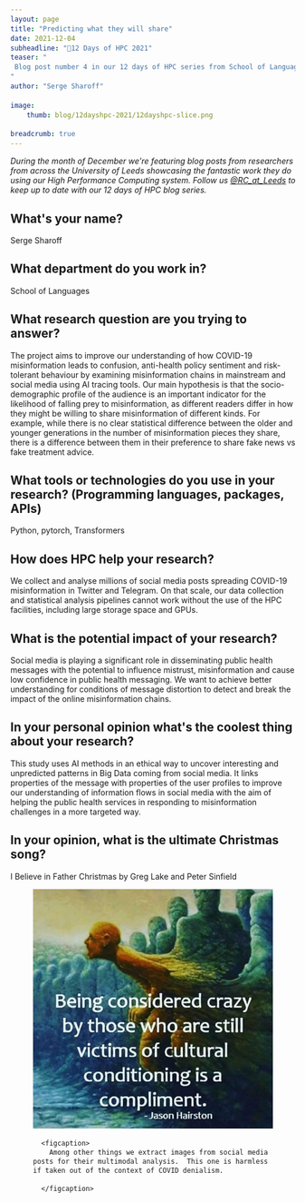 ```yaml
---
layout: page
title: "Predicting what they will share"
date: 2021-12-04
subheadline: "🎄12 Days of HPC 2021"
teaser: "
 Blog post number 4 in our 12 days of HPC series from School of Languages!
"
author: "Serge Sharoff"

image:
    thumb: blog/12dayshpc-2021/12dayshpc-slice.png

breadcrumb: true
---
```


_During the month of December we're featuring blog posts from researchers from across the University of Leeds showcasing the fantastic work they do using our High Performance Computing system. Follow us [@RC_at_Leeds](https://twitter.com/RC_at_leeds) to keep up to date with our 12 days of HPC blog series._

## What's your name?

Serge Sharoff

## What department do you work in?

School of Languages

## What research question are you trying to answer?

The project aims to improve our understanding of how COVID-19 misinformation leads to confusion, anti-health policy sentiment and risk-tolerant behaviour by examining misinformation chains in mainstream and social media using AI tracing tools.  Our main hypothesis is that the socio-demographic profile of the audience is an important indicator for the likelihood of falling prey to misinformation, as different readers differ in how they might be willing to share misinformation of different kinds.  For example, while there is no clear statistical difference between the older and younger generations in the number of misinformation pieces they share, there is a difference between them in their preference to share fake news vs fake treatment advice.

## What tools or technologies do you use in your research? (Programming languages, packages, APIs)

Python, pytorch, Transformers

## How does HPC help your research?

We collect and analyse millions of social media posts spreading COVID-19 misinformation in Twitter and Telegram. On that scale, our data collection and statistical analysis pipelines cannot work without the use of the HPC facilities, including large storage space and GPUs.

## What is the potential impact of your research?

Social media is playing a significant role in disseminating public health messages with the potential to influence mistrust, misinformation and cause low confidence in public health messaging. We want to achieve better understanding for conditions of message distortion to detect and break the impact of the online misinformation chains.

## In your personal opinion what's the coolest thing about your research?

This study uses AI methods in an ethical way to uncover interesting and unpredicted patterns in Big Data coming from social media.  It links properties of the message with properties of the user profiles to improve our understanding of information flows in social media with the aim of helping the public health services in responding to misinformation challenges in a more targeted way.




## In your opinion, what is the ultimate Christmas song?

I Believe in Father Christmas by Greg Lake and Peter Sinfield






  


<figure>
<div class='column' style='display:flex;'>


  <div class='row'>
    <img src="/images/blog/12dayshpc-2021/18886-4945113362388330891_Serge_Sharoff.jpg"
    alt="" />
    
      
      <figcaption>
        Among other things we extract images from social media posts for their multimodal analysis.  This one is harmless if taken out of the context of COVID denialism.

      </figcaption>    
    
  </div>

</div>

</figure>
